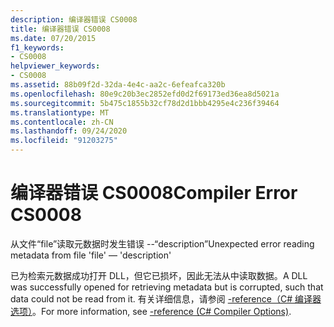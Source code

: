 ```yaml
---
description: 编译器错误 CS0008
title: 编译器错误 CS0008
ms.date: 07/20/2015
f1_keywords:
- CS0008
helpviewer_keywords:
- CS0008
ms.assetid: 88b09f2d-32da-4e4c-aa2c-6efeafca320b
ms.openlocfilehash: 80e9c20b3ec2852efd0d2f69173ed36ea8d5021a
ms.sourcegitcommit: 5b475c1855b32cf78d2d1bbb4295e4c236f39464
ms.translationtype: MT
ms.contentlocale: zh-CN
ms.lasthandoff: 09/24/2020
ms.locfileid: "91203275"
---
```

# <a name="compiler-error-cs0008"></a><span data-ttu-id="42dec-103">编译器错误 CS0008</span><span class="sxs-lookup"><span data-stu-id="42dec-103">Compiler Error CS0008</span></span>

<span data-ttu-id="42dec-104">从文件“file”读取元数据时发生错误 --“description”</span><span class="sxs-lookup"><span data-stu-id="42dec-104">Unexpected error reading metadata from file 'file' — 'description'</span></span>  
  
 <span data-ttu-id="42dec-105">已为检索元数据成功打开 DLL，但它已损坏，因此无法从中读取数据。</span><span class="sxs-lookup"><span data-stu-id="42dec-105">A DLL was successfully opened for retrieving metadata but is corrupted, such that data could not be read from it.</span></span> <span data-ttu-id="42dec-106">有关详细信息，请参阅 [-reference（C# 编译器选项）](../language-reference/compiler-options/reference-compiler-option.md)。</span><span class="sxs-lookup"><span data-stu-id="42dec-106">For more information, see [-reference (C# Compiler Options)](../language-reference/compiler-options/reference-compiler-option.md).</span></span>
